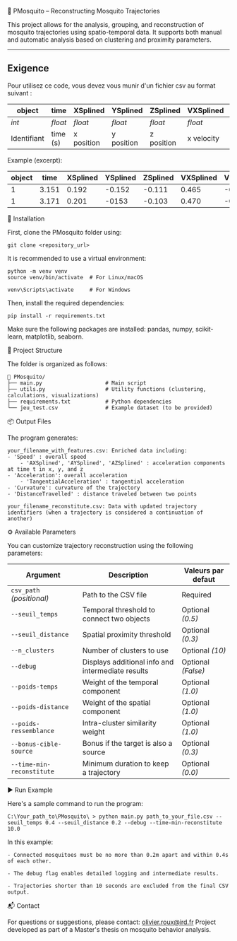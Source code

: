 🦟 PMosquito – Reconstructing Mosquito Trajectories

This project allows for the analysis, grouping, and reconstruction of mosquito trajectories using spatio-temporal data.
It supports both manual and automatic analysis based on clustering and proximity parameters.

---

## Exigence 

Pour utilisez ce code, vous devez vous munir d'un fichier csv au format suivant :

| object 	| time 		| XSplined 	| YSplined 	| ZSplined 	| VXSplined 	| VYSplined 	| VZSpline 	|
|---------------|---------------|---------------|---------------|---------------|---------------|---------------|---------------|
| *int*  	| *float*   	| *float* 	| *float* 	| *float*  	| *float* 	| *float* 	| *float* 	|
| Identifiant  	| time (s)  	| x position	| y position 	| z position	| x velocity 	| y velocity	| z velocity 	|

Example (excerpt):

| object 	| time 		| XSplined 	| YSplined 	| ZSplined 	| VXSplined 	| VYSplined 	| VZSpline 	|
|---------------|---------------|---------------|---------------|---------------|---------------|---------------|---------------|
| 1	 	| 3.151  	| 0.192		| -0.152	|-0.111		| 0.465 	| -0.050	| 0.403		|
| 1 	 	| 3.171		| 0.201		| -0153		| -0.103	| 0.470		|-0.044		| 0.396	 	|


🚀 Installation

First, clone the PMosquito folder using:

	git clone <repository_url>

It is recommended to use a virtual environment:
```
python -m venv venv
source venv/bin/activate  # For Linux/macOS

```

```
venv\Scripts\activate     # For Windows

```

Then, install the required dependencies:

	pip install -r requirements.txt

Make sure the following packages are installed: pandas, numpy, scikit-learn, matplotlib, seaborn.

📂 Project Structure

The folder is organized as follows:
```
📁 PMosquito/
├── main.py                    # Main script
├── utils.py                   # Utility functions (clustering, calculations, visualizations)
├── requirements.txt           # Python dependencies
└── jeu_test.csv               # Example dataset (to be provided)
```


📦 Output Files

The program generates:

    your_filename_with_features.csv: Enriched data including:
	- 'Speed' : overall speed
        - 'AXSplined', 'AYSplined', 'AZSplined' : acceleration components at time t in x, y, and z
	- 'Acceleration': overall acceleration
        - 'TangentialAcceleration' : tangential acceleration
	- 'Curvature': curvature of the trajectory
	- 'DistanceTravelled' : distance traveled between two points

    your_filename_reconstitute.csv: Data with updated trajectory identifiers (when a trajectory is considered a continuation of another)

⚙️ Available Parameters

You can customize trajectory reconstruction using the following parameters:

| Argument                  | Description                                          | Valeurs par defaut      |
|---------------------------|------------------------------------------------------|-------------------------|
| `csv_path` *(positional)* | Path to the CSV file                          	   | Required		     | 
| `--seuil_temps`           | Temporal threshold to connect two objects            |Optional *(0.5)*         | 
| `--seuil_distance`        | Spatial proximity threshold                          | Optional *(0.3)*        |
| `--n_clusters`            |Number of clusters to use                      	   | Optional *(10)*         | 
| `--debug`                 |	Displays additional info and intermediate results  | Optional *(False)*      |
| `--poids-temps`           | Weight of the temporal component                 	   | Optional *(1.0)*        | 
| `--poids-distance`        | Weight of the spatial component                      | Optional *(1.0)*        | 
| `--poids-ressemblance`    |Intra-cluster similarity weight                       | Optional *(1.0)*        | 
| `--bonus-cible-source`    | 	Bonus if the target is also a source               | Optional *(0.3)*        |
| `--time-min-reconstitute` | Minimum duration to keep a trajectory                | Optional *(0.0)*        | 

▶️ Run Example

Here's a sample command to run the program:

	C:\Your_path_to\PMosquito\ > python main.py path_to_your_file.csv --seuil_temps 0.4 --seuil_distance 0.2 --debug --time-min-reconstitute 10.0


In this example:

    - Connected mosquitoes must be no more than 0.2m apart and within 0.4s of each other.

    - The debug flag enables detailed logging and intermediate results.

    - Trajectories shorter than 10 seconds are excluded from the final CSV output.

📬 Contact

For questions or suggestions, please contact:
olivier.roux@ird.fr
Project developed as part of a Master's thesis on mosquito behavior analysis.
